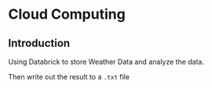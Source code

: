 # Cloud Computing 
## Introduction
Using Databrick to store Weather Data and analyze the data.

Then write out the result to a `.txt` file

